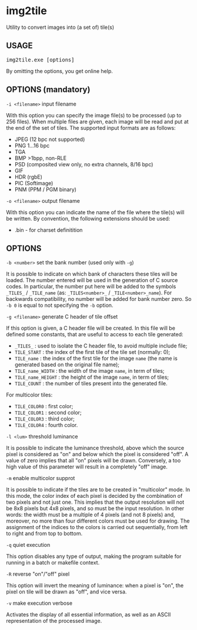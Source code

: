 # img2tile
Utility to convert images into (a set of) tile(s)

## USAGE

<pre>img2tile.exe [options]</pre>

By omitting the options, you get online help.

## OPTIONS (mandatory)

`-i <filename>` input filename

With this option you can specify the image file(s) to be processed (up to 256 files). When multiple files are given, each image will be read and put at the end of the set of tiles. The supported input formats are as follows:

 * JPEG (12 bpc not supported)
 * PNG 1...16 bpc
 * TGA
 * BMP >1bpp, non-RLE
 * PSD (composited view only, no extra channels, 8/16  bpc)
 * GIF
 * HDR (rgbE)
 * PIC (Softimage)
 * PNM (PPM / PGM binary)

`-o <filename>` output filename

With this option you can indicate the name of the file where the tile(s) will be written. By convention, the following extensions should be used:
 * .bin - for charset definitition

## OPTIONS

`-b <number>`   set the bank number (used only with `-g`)

It is possible to indicate on which bank of characters these tiles will be loaded. The number entered will be used in the generation of C source codes. In particular, the number put here will be added to the symbols `_TILES_` / `_TILE_name` (as: `_TILES<number>_` / `_TILE<number>_name`). For backwards compatibility, no number will be added for bank number zero. So `-b 0` is equal to not specifying the `-b` option.

`-g <filename>` generate C header of tile offset

If this option is given, a C header file will be created. In this file will be defined some constants, that are useful to access to each tile generated:
  * `_TILES_` : used to isolate the C header file, to avoid multiple include file;
  * `TILE_START` : the index of the first tile of the tile set (normally: 0);
  * `TILE_name` : the index of the first tile for the image `name` (the name is generated based on the original file name); 
  * `TILE_name_WIDTH` : the width of the image `name`, in term of tiles;
  * `TILE_name_HEIGHT` : the height of the image `name`, in term of tiles;
  * `TILE_COUNT` : the number of tiles present into the generated file.

For multicolor tiles:
  * `TILE_COLOR0` : first color;
  * `TILE_COLOR1` : second color;
  * `TILE_COLOR3` : third color;
  * `TILE_COLOR4` : fourth color.

`-l <lum>`      threshold luminance

It is possible to indicate the luminance threshold, above which the source pixel is considered as "on" and below which the pixel is considered "off". A value of zero implies that all "on" pixels will be drawn. Conversely, a too high value of this parameter will result in a completely "off" image.

`-m`            enable multicolor supprot

It is possible to indicate if the tiles are to be created in "multicolor" mode. In this mode, the color index of each pixel is decided by the combination of two pixels and not just one. This implies that the output resolution will not be 8x8 pixels but 4x8 pixels, and so must be the input resolution. In other words: the width must be a multiple of 4 pixels (and not 8 pixels) and, moreover, no more than four different colors must be used for drawing. The assignment of the indices to the colors is carried out sequentially, from left to right and from top to bottom.

`-q`            quiet execution

This option disables any type of output, making the program suitable for running in a batch or makefile context.

`-R`            reverse "on"/"off" pixel

This option will invert the meaning of luminance: when a pixel is "on", the pixel on tile will be drawn as "off", and vice versa.

`-v`            make execution verbose

Activates the display of all essential information, as well as an ASCII representation of the processed image.